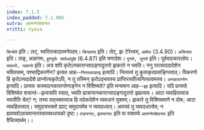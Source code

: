 ```yaml
---
index: 7.1.5
index_padded: 7.1.005
sutra: आत्मनेपदेष्वनतः
vritti: nyasa

---
```

`चिन्चेते` इति। लट्, स्वरितत्वादात्मनेपदम्। `चिन्वताम्` इति। लेट्, झः टेरेत्त्वम्, `आमेतः` (3.4.90)। `अचिन्वत` इति। लङ्, अडागमः, `हुश्नुवोः सार्वधातुके` (6.4.87) इति यणादेशः। `पुनते, लुनते` इति। पूर्ववदाकारलोपः।
`च्यवन्ते, प्लवन्ते` इति। अत्र शपि कृतेऽनकारान्तादङ्गादुत्तरो झकारो न भवति।
ननु परत्वाददादेशेन भवितव्यम्, पश्चाद्विकरणेन? इत्यत आह--`नित्यत्वादतद्र` इत्यादि। नित्यत्वं तु कुताकृतप्रसङ्गित्वात्। विकरणो हि कृतेऽप्यदादेशे प्राप्नोत्यकृतेऽपि, न तु तस्मिन् कृतेऽद्भावस्य प्राप्तिरस्तीत्यनित्यत्वमस्य। `अनकारान्तेन` इत्यादि। प्रत्ययः कस्मादनकारान्तेनाङ्गेन न विशिष्यते? इति मन्यमान आह--`इह` इत्यादि। यदि प्रत्ययो विशिष्येत शयान्तं--इत्यत्रापि स्यात्, भवति ह्यत्राप्यनकारान्तादङ्गादुत्तरो झप्रत्ययः। आटा व्यवहितत्वान्न भवतीति चेत्? न; तस्य तद्भक्तत्वान्न हि तदेकदेशेन व्यवधानं युक्तम्। झकारे तु विशिष्यमाणे न दोषः; आटा व्यवहितत्वात्। समुदायभक्तो ह्याट् समुदायमेव न व्यवदध्यात्। अवयवं तु व्यवदधात्येव; न ह्यवयवोऽवयवान्तरस्याव्यवधायको दृष्टः।
`तङ्यनतः`, `झस्यानतः` इति वा वक्तव्ये `आत्मनेपदेष्वनतः` इति वैचित्र्यार्थम्।।